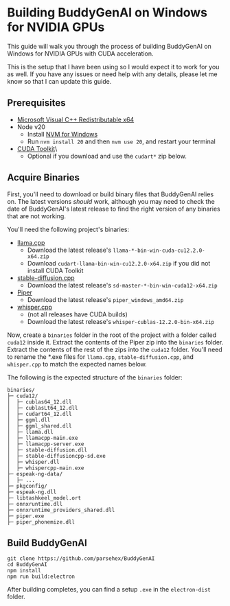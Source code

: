 # Building BuddyGenAI on Windows for NVIDIA GPUs

This guide will walk you through the process of building BuddyGenAI on Windows for NVIDIA GPUs with CUDA acceleration.

This is the setup that I have been using so I would expect it to work for you as well. If you have any issues or need help with any details, please let me know so that I can update this guide.

## Prerequisites

- [Microsoft Visual C++ Redistributable x64](https://aka.ms/vs/17/release/vc_redist.x64.exe)
- Node v20
  - Install [NVM for Windows](https://github.com/coreybutler/nvm-windows/releases)
  - Run `nvm install 20` and then `nvm use 20`, and restart your terminal
- [CUDA Toolkit](https://developer.nvidia.com/cuda-downloads)\
  - Optional if you download and use the `cudart*` zip below.

## Acquire Binaries

First, you'll need to download or build binary files that BuddyGenAI relies on. The latest versions _should_ work, although you may need to check the date of BuddyGenAI's latest release to find the right version of any binaries that are not working.

You'll need the following project's binaries:

- [llama.cpp](https://github.com/ggerganov/llama.cpp/releases)
  - Download the latest release's `llama-*-bin-win-cuda-cu12.2.0-x64.zip`
  - Download `cudart-llama-bin-win-cu12.2.0-x64.zip` if you did not install CUDA Toolkit
- [stable-diffusion.cpp](https://github.com/leejet/stable-diffusion.cpp/releases)
  - Download the latest release's `sd-master-*-bin-win-cuda12-x64.zip`
- [Piper](https://github.com/rhasspy/piper/releases)
  - Download the latest release's `piper_windows_amd64.zip`
- [whisper.cpp](https://github.com/ggerganov/whisper.cpp/releases)
  - (not all releases have CUDA builds)
  - Download the latest release's `whisper-cublas-12.2.0-bin-x64.zip`

Now, create a `binaries` folder in the root of the project with a folder called `cuda12` inside it. Extract the contents of the Piper zip into the `binaries` folder. Extract the contents of the rest of the zips into the `cuda12` folder. You'll need to rename the \*.exe files for `llama.cpp`, `stable-diffusion.cpp`, and `whisper.cpp` to match the expected names below.

The following is the expected structure of the `binaries` folder:

```
binaries/
├─ cuda12/
│  ├─ cublas64_12.dll
│  ├─ cublasLt64_12.dll
│  ├─ cudart64_12.dll
│  ├─ ggml.dll
│  ├─ ggml_shared.dll
│  ├─ llama.dll
│  ├─ llamacpp-main.exe
│  ├─ llamacpp-server.exe
│  ├─ stable-diffusion.dll
│  ├─ stable-diffusioncpp-sd.exe
│  ├─ whisper.dll
│  ├─ whispercpp-main.exe
├─ espeak-ng-data/
│  ├─ ...
├─ pkgconfig/
├─ espeak-ng.dll
├─ libtashkeel_model.ort
├─ onnxruntime.dll
├─ onnxruntime_providers_shared.dll
├─ piper.exe
├─ piper_phonemize.dll
```

## Build BuddyGenAI

```
git clone https://github.com/parsehex/BuddyGenAI
cd BuddyGenAI
npm install
npm run build:electron
```

After building completes, you can find a setup `.exe` in the `electron-dist` folder.
